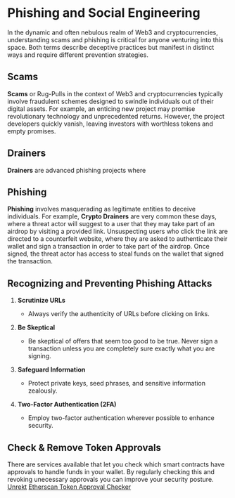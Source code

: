 # Phishing and Social Engineering

In the dynamic and often nebulous realm of Web3 and cryptocurrencies, understanding scams and phishing is critical for anyone venturing into this space. Both terms describe deceptive practices but manifest in distinct ways and require different prevention strategies.

## Scams

**Scams** or Rug-Pulls in the context of Web3 and cryptocurrencies typically involve fraudulent schemes designed to swindle individuals out of their digital assets. For example, an enticing new project may promise revolutionary technology and unprecedented returns. However, the project developers quickly vanish, leaving investors with worthless tokens and empty promises.

## Drainers

**Drainers** are advanced phishing projects where 

## Phishing

**Phishing** involves masquerading as legitimate entities to deceive individuals. For example, **Crypto Drainers** are very common these days, where a threat actor will suggest to a user that they may take part of an airdrop by visiting a provided link. Unsuspecting users who click the link are directed to a counterfeit website, where they are asked to authenticate their wallet and sign a transaction in order to take part of the airdrop. Once signed, the threat actor has access to steal funds on the wallet that signed the transaction.

## Recognizing and Preventing Phishing Attacks

1. **Scrutinize URLs**
   - Always verify the authenticity of URLs before clicking on links.

2. **Be Skeptical**
   - Be skeptical of offers that seem too good to be true. Never sign a transaction unless you are completely sure exactly what you are signing.

3. **Safeguard Information**
   - Protect private keys, seed phrases, and sensitive information zealously.

4. **Two-Factor Authentication (2FA)**
   - Employ two-factor authentication wherever possible to enhance security.

## Check & Remove Token Approvals

There are services available that let you check which smart contracts have approvals to handle funds in your wallet. By regularly checking this and revoking unecessary approvals you can improve your security posture.
[Unrekt](https://app.unrekt.net/)
[Etherscan Token Approval Checker](https://etherscan.io/tokenapprovalchecker)
